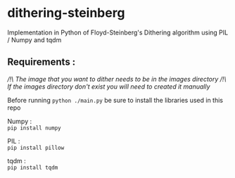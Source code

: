 # dithering-steinberg
Implementation in Python of Floyd-Steinberg's Dithering algorithm using PIL / Numpy and tqdm

## Requirements :
*/!\ The image that you want to dither needs to be in the images directory /!\\*\
*If the images directory don't exist you will need to created it manually*

Before running <code>python ./main.py</code> be sure to install the libraries used in this repo

Numpy :\
<code>pip install numpy</code>

PIL :\
<code>pip install pillow</code>

tqdm :\
<code>pip install tqdm</code>
